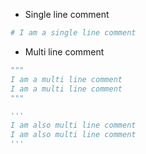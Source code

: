 - Single line comment
```python
# I am a single line comment
```
- Multi line comment
```python
"""
I am a multi line comment
I am a multi line comment
"""
```
```python
'''
I am also multi line comment
I am also multi line comment
'''
```
